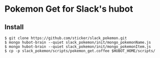 # Pokemon Get for Slack's hubot

## Install

~~~
$ git clone https://github.com/sticker/slack_pokemon.git
$ mongo hubot-brain --quiet slack_pokemon/init/mongo_pokemonName.js
$ mongo hubot-brain --quiet slack_pokemon/init/mongo_pokemonItem.js
$ cp -p slack_pokemon/scripts/pokemon_get.coffee $HUBOT_HOME/scripts/
~~~

